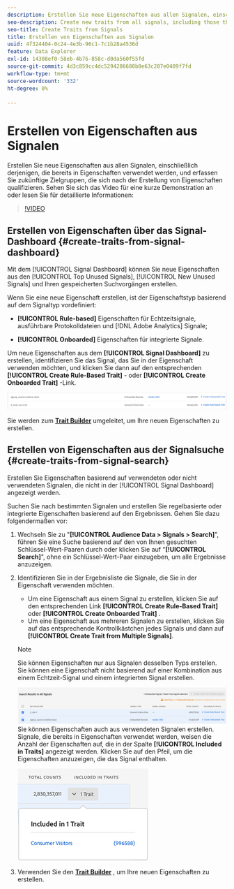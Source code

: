 ```yaml
---
description: Erstellen Sie neue Eigenschaften aus allen Signalen, einschließlich derjenigen, die bereits in Eigenschaften verwendet werden, und erfassen Sie zukünftige Zielgruppen, die sich nach der Erstellung von Eigenschaften qualifizieren.
seo-description: Create new traits from all signals, including those that are already used in traits, and capture future audiences that qualify after trait creation.
seo-title: Create Traits from Signals
title: Erstellen von Eigenschaften aus Signalen
uuid: 4f324404-0c24-4e3b-96c1-7c1b28a4536d
feature: Data Explorer
exl-id: 14308ef0-58eb-4b76-858c-d0da560f55fd
source-git-commit: 4d3c859cc4dc5294286680b0e63c287e0409f7fd
workflow-type: tm+mt
source-wordcount: '332'
ht-degree: 0%

---
```


# Erstellen von Eigenschaften aus Signalen

Erstellen Sie neue Eigenschaften aus allen Signalen, einschließlich derjenigen, die bereits in Eigenschaften verwendet werden, und erfassen Sie zukünftige Zielgruppen, die sich nach der Erstellung von Eigenschaften qualifizieren. Sehen Sie sich das Video für eine kurze Demonstration an oder lesen Sie für detaillierte Informationen:

>[!VIDEO](https://video.tv.adobe.com/v/25169/?quality=12)

## Erstellen von Eigenschaften über das Signal-Dashboard {#create-traits-from-signal-dashboard}

Mit dem [!UICONTROL Signal Dashboard] können Sie neue Eigenschaften aus den [!UICONTROL Top Unused Signals], [!UICONTROL New Unused Signals] und Ihren gespeicherten Suchvorgängen erstellen.

Wenn Sie eine neue Eigenschaft erstellen, ist der Eigenschaftstyp basierend auf dem Signaltyp vordefiniert:

* **[!UICONTROL Rule-based]** Eigenschaften für Echtzeitsignale, ausführbare Protokolldateien und [!DNL Adobe Analytics] Signale;

* **[!UICONTROL Onboarded]** Eigenschaften für integrierte Signale.

Um neue Eigenschaften aus dem **[!UICONTROL Signal Dashboard]** zu erstellen, identifizieren Sie das Signal, das Sie in der Eigenschaft verwenden möchten, und klicken Sie dann auf den entsprechenden **[!UICONTROL Create Rule-Based Trait]** - oder **[!UICONTROL Create Onboarded Trait]** -Link.

![](assets/signals-create-trait.png)

Sie werden zum **[Trait Builder](../../features/traits/about-trait-builder.md)** umgeleitet, um Ihre neuen Eigenschaften zu erstellen.

## Erstellen von Eigenschaften aus der Signalsuche {#create-traits-from-signal-search}

Erstellen Sie Eigenschaften basierend auf verwendeten oder nicht verwendeten Signalen, die nicht in der [!UICONTROL Signal Dashboard] angezeigt werden.

Suchen Sie nach bestimmten Signalen und erstellen Sie regelbasierte oder integrierte Eigenschaften basierend auf den Ergebnissen. Gehen Sie dazu folgendermaßen vor:

1. Wechseln Sie zu &quot;**[!UICONTROL Audience Data > Signals > Search]**&quot;, führen Sie eine Suche basierend auf den von Ihnen gesuchten Schlüssel-Wert-Paaren durch oder klicken Sie auf &quot;**[!UICONTROL Search]**&quot;, ohne ein Schlüssel-Wert-Paar einzugeben, um alle Ergebnisse anzuzeigen.
2. Identifizieren Sie in der Ergebnisliste die Signale, die Sie in der Eigenschaft verwenden möchten.
   * Um eine Eigenschaft aus einem Signal zu erstellen, klicken Sie auf den entsprechenden Link **[!UICONTROL Create Rule-Based Trait]** oder **[!UICONTROL Create Onboarded Trait]** .
   * Um eine Eigenschaft aus mehreren Signalen zu erstellen, klicken Sie auf das entsprechende Kontrollkästchen jedes Signals und dann auf **[!UICONTROL Create Trait from Multiple Signals]**.

   >[!NOTE]
   >Sie können Eigenschaften nur aus Signalen desselben Typs erstellen. Sie können eine Eigenschaft nicht basierend auf einer Kombination aus einem Echtzeit-Signal und einem integrierten Signal erstellen.
   >
   > ![](assets/signals-create-trait-search.png)
   >Sie können Eigenschaften auch aus verwendeten Signalen erstellen. Signale, die bereits in Eigenschaften verwendet werden, weisen die Anzahl der Eigenschaften auf, die in der Spalte **[!UICONTROL Included in Traits]** angezeigt werden. Klicken Sie auf den Pfeil, um die Eigenschaften anzuzeigen, die das Signal enthalten.
   >
   >![](assets/signals-used-traits.png)

3. Verwenden Sie den **[Trait Builder](../../features/traits/about-trait-builder.md)** , um Ihre neuen Eigenschaften zu erstellen.
